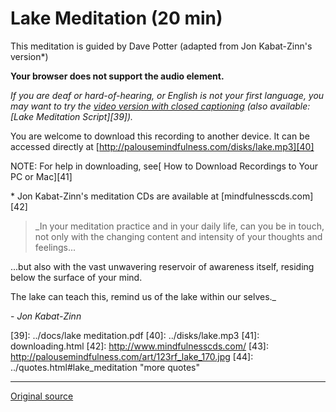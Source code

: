 Lake Meditation (20 min)
========================

This meditation is guided by Dave Potter (adapted from Jon Kabat-Zinn's version\*)

**Your browser does not support the audio element.**
  

_If you are deaf or hard-of-hearing, or English is not your first language, you
may want to try the [video version with closed captioning][38] (also
available: [Lake Meditation Script][39])._

You are welcome to download this recording to another device. It can be
accessed directly at [http://palousemindfulness.com/disks/lake.mp3][40]

NOTE: For help in downloading, see[ How to Download Recordings to Your PC or
Mac][41]

\* Jon Kabat-Zinn's meditation CDs are available at [mindfulnesscds.com][42]

> _In your meditation practice and in your daily life, can you be in touch, not only with the changing content and intensity of your thoughts and feelings...  
  
...but also with the vast unwavering reservoir of awareness itself, residing below the surface of your mind.  
  
The lake can teach this, remind us of the lake within our selves._
  
\- _Jon Kabat-Zinn_


[1]: http://palousemindfulness.com/art/docbox-translate-flip.jpg
[2]: http://palousemindfulness.com/art/clouds1_middle_570x22.jpg
[3]: http://palousemindfulness.com/art/logo-youtube_22.gif
[4]: http://palousemindfulness.com/art/logo-facebook_22.gif
[5]: http://palousemindfulness.com/art/clouds2_title_950x115.jpg
[6]: ../index.html
[7]: ../testimonials/index.html
[8]: ../graduates.html
[9]: ../resources.html
[10]: ../contact.html
[11]: ../quotes.html
[12]: ../whats-new.html
[13]: ../selfguidedMBSR_ataglance.html
[14]: ../selfguidedMBSR_week0.html
[15]: ../selfguidedMBSR_gettingstarted.html
[16]: ../selfguidedMBSR_manual.html
[17]: ../selfguidedMBSR_week1.html
[18]: ../selfguidedMBSR_week2.html
[19]: ../selfguidedMBSR_week3.html
[20]: ../selfguidedMBSR_week4.html
[21]: ../selfguidedMBSR_week5.html
[22]: ../selfguidedMBSR_week5b.html
[23]: ../selfguidedMBSR_week6.html
[24]: ../selfguidedMBSR_week7.html
[25]: ../selfguidedMBSR_week8.html
[26]: ../selfguidedMBSR_certificate.html
[27]: ../guidedmeditations.html
[28]: bodyscan.html
[29]: sittingmeditation.html
[30]: yoga1.html
[31]: yoga2.html
[32]: soften-soothe-allow.html
[33]: RAIN.html
[34]: mountain.html
[35]: lake.html
[36]: lovingkindness.html
[37]: silent30min.html
[38]: https://www.youtube.com/watch?v=3DoIOHb0unE&amp;index=7&amp;list=PLbiVpU59JkVaFMGi0A8Im_hfSh-SWsFwg
[39]: ../docs/lake meditation.pdf
[40]: ../disks/lake.mp3
[41]: downloading.html
[42]: http://www.mindfulnesscds.com/
[43]: http://palousemindfulness.com/art/123rf_lake_170.jpg
[44]: ../quotes.html#lake_meditation "more quotes"
  
-----

[Original source](http://palousemindfulness.com/meditations/lake.html "Permalink to Lake Meditation")
